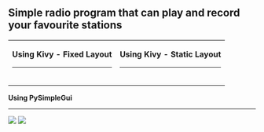 <h2>Simple radio program that can play and record your favourite stations </h2>

<table border="0">
  <tr>
    <td><p>
<b>Using Kivy - Fixed Layout</b><hr>
<img src="https://i.gyazo.com/01594c9bfd29dafdd2b2c8dbe742a9d6.png" alt="">
</p></td>
    <td><p>
<b>Using Kivy - Static Layout</b><hr>
<img src="https://i.gyazo.com/ef81ac96db41f2fd2aec70b8dfc6a8ba.png" alt="">
</p></td>
</tr>
</table>


<p>
<b>Using PySimpleGui</b><hr>
<img src="https://i.gyazo.com/a50d63d8533242d7bc90cf14b3bdd771.png">
<img src="https://i.gyazo.com/854ef919857a89d9f18164e055c78787.png">
</p>

